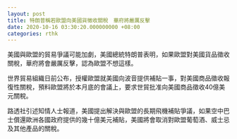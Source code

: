 ```yaml
---
layout: post
title: 特朗普稱若歐盟向美國貨徵收關稅　華府將嚴厲反擊
date: 2020-10-16 03:30:20.000000000 +08:00
categories: rthk
---
```


美國與歐盟的貿易爭議可能加劇，美國總統特朗普表明，如果歐盟對美國貨品徵收關稅，華府將會嚴厲反擊，認為歐盟不想這樣。

世界貿易組織日前公布，授權歐盟就美國向波音提供補貼一事，對美國商品徵收報復性關稅，預料歐盟將於本月底的會議上，要求世貿批准向美國商品徵收40億美元關稅。

路透社引述知情人士報道，美國提出解決與歐盟的長期飛機補貼爭議，如果空中巴士償還歐洲各國政府提供的幾十億美元補貼，美國將會取消對歐盟葡萄酒、威士忌及其他產品的關稅。
